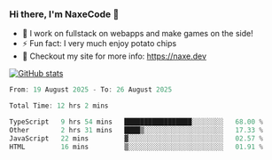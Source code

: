 ### Hi there, I'm NaxeCode 👋
- 🔭 I work on fullstack on webapps and make games on the side!
- ⚡ Fun fact: I very much enjoy potato chips
- 🔋 Checkout my site for more info: https://naxe.dev

[![GitHub stats](https://github-readme-stats.vercel.app/api?username=naxecode&theme=onedark)](https://naxe.dev)

<!--START_SECTION:waka-->

```csharp
From: 19 August 2025 - To: 26 August 2025

Total Time: 12 hrs 2 mins

TypeScript   9 hrs 54 mins   █████████████████░░░░░░░░   68.00 %
Other        2 hrs 31 mins   ████▒░░░░░░░░░░░░░░░░░░░░   17.33 %
JavaScript   22 mins         ▓░░░░░░░░░░░░░░░░░░░░░░░░   02.57 %
HTML         16 mins         ▒░░░░░░░░░░░░░░░░░░░░░░░░   01.91 %
```

<!--END_SECTION:waka-->



<!--
**NaxeCode/NaxeCode** is a ✨ _special_ ✨ repository because its `README.md` (this file) appears on your GitHub profile.

Here are some ideas to get you started:

- 🔭 I’m currently working on Web apps for indie games!
- 🌱 I’m currently mastering C#
- 👯 I’m looking to collaborate on ...
- 🤔 I’m looking for help with ...
- 💬 Ask me about ...
- 📫 How to reach me: ...
- 😄 Pronouns: ...
- ⚡ Fun fact: I love chips
-->

